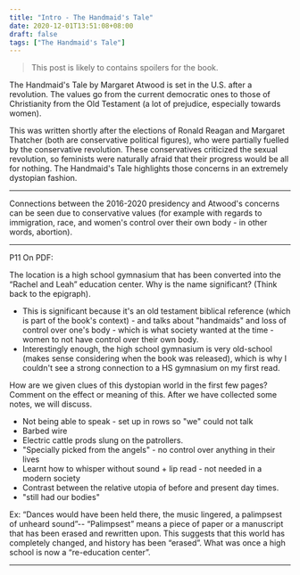 ```yaml
---
title: "Intro - The Handmaid's Tale"
date: 2020-12-01T13:51:08+08:00
draft: false
tags: ["The Handmaid's Tale"]
---
```


> This post is likely to contains spoilers for the book.

The Handmaid's Tale by Margaret Atwood is set in the U.S. after a revolution. The values go from the current democratic ones to those of Christianity from the Old Testament (a lot of prejudice, especially towards women).

This was written shortly after the elections of Ronald Reagan and Margaret Thatcher (both are conservative political figures), who were partially fuelled by the conservative revolution. These conservatives criticized the sexual revolution, so feminists were naturally afraid that their progress would be all for nothing. The Handmaid's Tale highlights those concerns in an extremely dystopian fashion.

---

Connections between the 2016-2020 presidency and Atwood's concerns can be seen due to conservative values (for example with regards to immigration, race, and women's control over their own body - in other words, abortion).

---

P11 On PDF:

The location is a high school gymnasium that has been converted into the “Rachel and Leah” education center. Why is the name significant? (Think back to the epigraph).
- This is significant because it's an old testament biblical reference (which is part of the book's context) - and talks about "handmaids" and loss of control over one's body - which is what society wanted at the time - women to not have control over their own body.
- Interestingly enough, the high school gymnasium is very old-school (makes sense considering when the book was released), which is why I couldn't see a strong connection to a HS gymnasium on my first read.

How are we given clues of this dystopian world in the first few pages? Comment on the effect or meaning of this. After we have collected some notes, we will discuss. 
- Not being able to speak - set up in rows so "we" could not talk
- Barbed wire
- Electric cattle prods slung on the patrollers.
- "Specially picked from the angels" - no control over anything in their lives
- Learnt how to whisper without sound + lip read - not needed in a modern society
- Contrast between the relative utopia of before and present day times.
- "still had our bodies"

Ex: “Dances would have been held there, the music lingered, a palimpsest of unheard sound”-- “Palimpsest” means a piece of paper or a manuscript that has been erased and rewritten upon. This suggests that this world has completely changed, and history has been “erased”. What was once a high school is now a “re-education center”.

---

